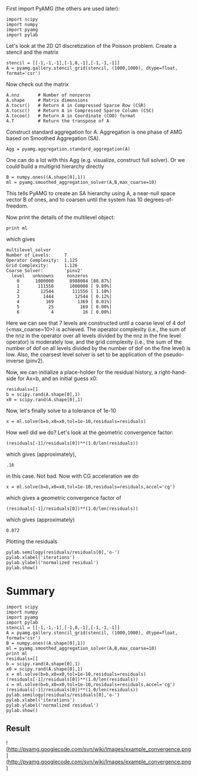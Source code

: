 First import PyAMG (the others are used later):
```
import scipy
import numpy
import pyamg
import pylab
```

Let's look at the 2D Q1 discretization of the Poisson problem.  Create a stencil and the matrix
```
stencil = [[-1,-1,-1],[-1,8,-1],[-1,-1,-1]]
A = pyamg.gallery.stencil_grid(stencil, (1000,1000), dtype=float, format='csr')
```

Now check out the matrix
```
A.nnz       # Number of nonzeros
A.shape     # Matrix dimensions
A.tocsr()   # Return A in Compressed Sparse Row (CSR)
A.tocsc()   # Return A in Compressed Sparse Column (CSC)
A.tocoo()   # Return A in Coordinate (COO) format
A.T         # Return the transpose of A
```

Construct standard aggregation for A.  Aggregation is one phase of AMG based on Smoothed Aggregation (SA).
```
Agg = pyamg.aggregation.standard_aggregation(A)
```

One can do a lot with this Agg (e.g. visualize, construct full solver).  Or we could build a multigrid hierarchy directly
```
B = numpy.ones((A.shape[0],1))
ml = pyamg.smoothed_aggregation_solver(A,B,max_coarse=10)
```
This tells PyAMG to create an SA hierarchy using A, a near-null space vector B of ones, and to coarsen until the system has 10 degrees-of-freedom.

Now print the details of the multilevel object:
```
print ml
```
which gives
```
multilevel_solver
Number of Levels:     7
Operator Complexity:  1.125
Grid Complexity:      1.126
Coarse Solver:        'pinv2'
  level   unknowns     nonzeros
    0      1000000      8988004 [88.87%]
    1       111556      1000000 [ 9.89%]
    2        12544       111556 [ 1.10%]
    3         1444        12544 [ 0.12%]
    4          169         1369 [ 0.01%]
    5           25          169 [ 0.00%]
    6            4           16 [ 0.00%]
```
Here we can see that 7 levels are constructed until a coarse level of 4 dof (<max\_coarse=10>) is achieved. The operator complexity (i.e., the sum of the nnz in the operator over all levels divided by the nnz in the fine level operator) is moderately low, and the grid complexity (i.e., the sum of the number of dof on all levels divided by the number of dof on the fine level) is low.  Also, the coarsest level solver is set to be application of the pseudo-inverse (pinv2).

Now, we can initialize a place-holder for the residual history, a right-hand-side for Ax=b, and an initial guess x0:
```
residuals=[]
b = scipy.rand(A.shape[0],1)
x0 = scipy.rand(A.shape[0],1)
```

Now, let's finally solve to a tolerance of 1e-10
```
x = ml.solve(b=b,x0=x0,tol=1e-10,residuals=residuals)
```

How well did we do?  Let's look at the geometric convergence factor:
```
(residuals[-1]/residuals[0])**(1.0/len(residuals))
```
which gives (approximately),
```
.16
```
in this case.  Not bad.  Now with CG acceleration we do
```
x = ml.solve(b=b,x0=x0,tol=1e-10,residuals=residuals,accel='cg')
```
which gives a geometric convergence factor of
```
(residuals[-1]/residuals[0])**(1.0/len(residuals))
```
which gives (approximately)
```
0.072
```

Plotting the residuals
```
pylab.semilogy(residuals/residuals[0],'o-')
pylab.xlabel('iterations')
pylab.ylabel('normalized residual')
pylab.show()
```

# Summary #

```
import scipy
import numpy
import pyamg
import pylab
stencil = [[-1,-1,-1],[-1,8,-1],[-1,-1,-1]]
A = pyamg.gallery.stencil_grid(stencil, (1000,1000), dtype=float, format='csr')
B = numpy.ones((A.shape[0],1))
ml = pyamg.smoothed_aggregation_solver(A,B,max_coarse=10)
print ml
residuals=[]
b = scipy.rand(A.shape[0],1)
x0 = scipy.rand(A.shape[0],1)
x = ml.solve(b=b,x0=x0,tol=1e-10,residuals=residuals)
(residuals[-1]/residuals[0])**(1.0/len(residuals))
x = ml.solve(b=b,x0=x0,tol=1e-10,residuals=residuals,accel='cg')
(residuals[-1]/residuals[0])**(1.0/len(residuals))
pylab.semilogy(residuals/residuals[0],'o-')
pylab.xlabel('iterations')
pylab.ylabel('normalized residual')
pylab.show()
```

## Result ##
![http://pyamg.googlecode.com/svn/wiki/Images/example_convergence.png](http://pyamg.googlecode.com/svn/wiki/Images/example_convergence.png)